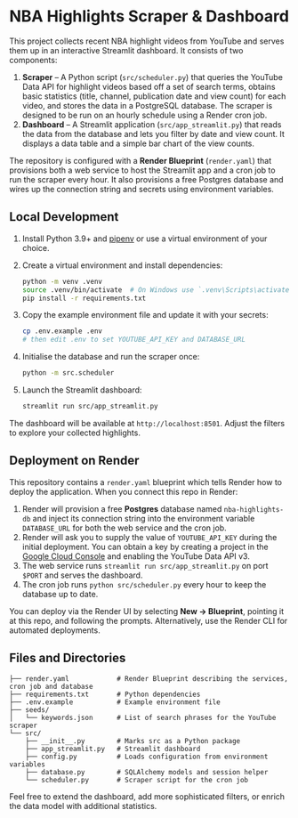 # NBA Highlights Scraper & Dashboard

This project collects recent NBA highlight videos from YouTube and serves them up in an interactive Streamlit dashboard.  It consists of two components:

1. **Scraper** – A Python script (`src/scheduler.py`) that queries the YouTube Data API for highlight videos based off a set of search terms, obtains basic statistics (title, channel, publication date and view count) for each video, and stores the data in a PostgreSQL database.  The scraper is designed to be run on an hourly schedule using a Render cron job.
2. **Dashboard** – A Streamlit application (`src/app_streamlit.py`) that reads the data from the database and lets you filter by date and view count.  It displays a data table and a simple bar chart of the view counts.

The repository is configured with a **Render Blueprint** (`render.yaml`) that provisions both a web service to host the Streamlit app and a cron job to run the scraper every hour.  It also provisions a free Postgres database and wires up the connection string and secrets using environment variables.

## Local Development

1.  Install Python 3.9+ and [pipenv](https://pipenv.pypa.io/) or use a virtual environment of your choice.
2.  Create a virtual environment and install dependencies:

    ```bash
    python -m venv .venv
    source .venv/bin/activate  # On Windows use `.venv\Scripts\activate`
    pip install -r requirements.txt
    ```

3.  Copy the example environment file and update it with your secrets:

    ```bash
    cp .env.example .env
    # then edit .env to set YOUTUBE_API_KEY and DATABASE_URL
    ```

4.  Initialise the database and run the scraper once:

    ```bash
    python -m src.scheduler
    ```

5.  Launch the Streamlit dashboard:

    ```bash
    streamlit run src/app_streamlit.py
    ```

The dashboard will be available at `http://localhost:8501`.  Adjust the filters to explore your collected highlights.

## Deployment on Render

This repository contains a `render.yaml` blueprint which tells Render how to deploy the application.  When you connect this repo in Render:

1.  Render will provision a free **Postgres** database named `nba-highlights-db` and inject its connection string into the environment variable `DATABASE_URL` for both the web service and the cron job.
2.  Render will ask you to supply the value of `YOUTUBE_API_KEY` during the initial deployment.  You can obtain a key by creating a project in the [Google Cloud Console](https://console.developers.google.com/) and enabling the YouTube Data API v3.
3.  The web service runs `streamlit run src/app_streamlit.py` on port `$PORT` and serves the dashboard.
4.  The cron job runs `python src/scheduler.py` every hour to keep the database up to date.

You can deploy via the Render UI by selecting **New &rarr; Blueprint**, pointing it at this repo, and following the prompts.  Alternatively, use the Render CLI for automated deployments.

## Files and Directories

```
├── render.yaml            # Render Blueprint describing the services, cron job and database
├── requirements.txt       # Python dependencies
├── .env.example           # Example environment file
├── seeds/
│   └── keywords.json      # List of search phrases for the YouTube scraper
└── src/
    ├── __init__.py        # Marks src as a Python package
    ├── app_streamlit.py   # Streamlit dashboard
    ├── config.py          # Loads configuration from environment variables
    ├── database.py        # SQLAlchemy models and session helper
    └── scheduler.py       # Scraper script for the cron job
```

Feel free to extend the dashboard, add more sophisticated filters, or enrich the data model with additional statistics.
